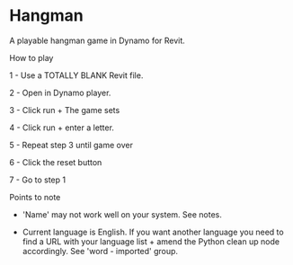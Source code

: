 # Hangman
A playable hangman game in Dynamo for Revit. 

How to play

1 - Use a TOTALLY BLANK Revit file. 

2 - Open in Dynamo player.

3 - Click run + The game sets

4 - Click run + enter a letter.

5 - Repeat step 3 until game over

6 - Click the reset button

7 - Go to step 1


Points to note

- 'Name' may not work well on your system. See notes.

- Current language is English. If you want another language you need to find a URL with your language list + amend the Python clean up node accordingly. 
  See 'word - imported' group.
